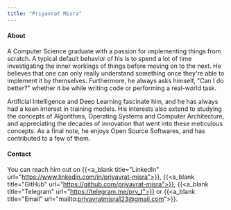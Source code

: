 ```yaml
---
title: "Priyavrat Misra"
---
```


#### About
A Computer Science graduate with a passion for implementing things from scratch. A typical default behavior of his is to spend a lot of time investigating the inner workings of things before moving on to the next. He believes that one can only really understand something once they're able to implement it by themselves. Furthermore, he always asks himself, "Can I do better?" whether it be while writing code or performing a real-world task.

Artificial Intelligence and Deep Learning fascinate him, and he has always had a keen interest in training models. His interests also extend to studying the concepts of Algorithms, Operating Systems and Computer Architecture, and appreciating the decades of innovation that went into these meticulous concepts. As a final note, he enjoys Open Source Softwares, and has contributed to a few of them.

#### Contact
You can reach him out on {{<a_blank title="LinkedIn" url="https://www.linkedin.com/in/priyavrat-misra">}}, {{<a_blank title="GitHub" url="https://github.com/priyavrat-misra">}}, {{<a_blank title="Telegram" url="https://telegram.me/prv_t">}} or {{<a_blank title="Email" url="mailto:priyavratmisra123@gmail.com">}}.